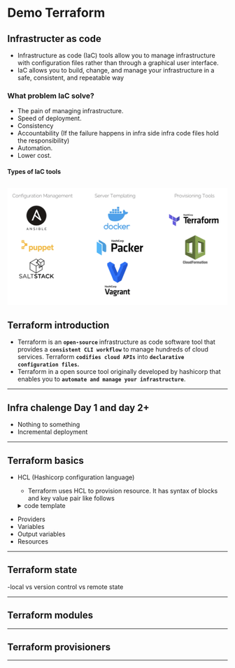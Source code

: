 # Demo Terraform

## Infrastructer as code
* Infrastructure as code (IaC) tools allow you to manage infrastructure with configuration files rather than through a graphical user interface. 
* IaC allows you to build, change, and manage your infrastructure in a safe, consistent, and repeatable way

### What problem IaC solve? 
* The pain of managing infrastructure. 
* Speed of deployment.
* Consistency 
* Accountability (If the failure happens in infra side infra code files hold the responsibility)
* Automation.
* Lower cost.

#### Types of IaC tools 
![IaC tools](https://github.com/kaustubhsonar/Demo.Terraform/blob/2dca1f1f2749bcc5cbd32bc5e1f65ef5410d835c/images/Screenshot%202022-03-22%20at%2012.32.20%20PM.png)
---
## Terraform introduction
* Terraform is an <b>`open-source` </b>infrastructure as code software tool that provides a <b>`consistent CLI workflow`</b> to manage hundreds of cloud services. Terraform <b>`codifies cloud APIs`</b> into <b>`declarative configuration files`.</b>
* Terraform in a open source tool originally developed by hashicorp that enables you to <b>`automate and manage your infrastructure`</b>.

---

## Infra chalenge Day 1 and day 2+
* Nothing to something 
* Incremental deployment

---
## Terraform basics 
- HCL (Hashicorp configuration language)
    * Terraform uses HCL to provision resource. It has syntax of blocks and key value pair like follows

    <details><summary>code template</summary>
    <p>
    ```
       <block> <parameters>{
            key1 = value1 
            key2 = valeu2
        }
    ```
    </p>
</details>

- Providers   
- Variables 
- Output variables 
- Resources 
---
## Terraform state 
-local vs version control vs remote state

---
## Terraform modules 
---
## Terraform provisioners 

---




